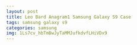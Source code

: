 ```yaml
---
layout: post
title: Leo Bard Anagram1 Samsung Galaxy S9 Case
tags: samsung galaxy s9
categories: samsung
img: 1Ls7cv_hbTmBwJyTaMMJufkdvfLHiVDx9
---
```

